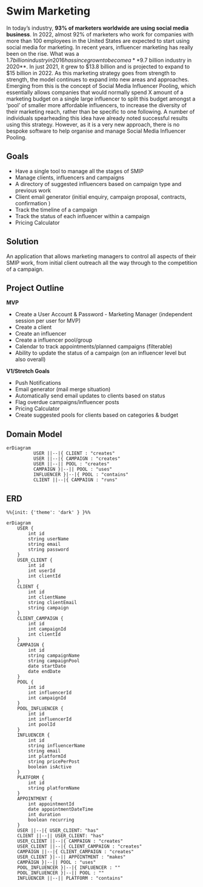# Swim Marketing

In today’s industry, **93% of marketers worldwide are using social media business**. In 2022, almost 92% of marketers who work for companies with more than 100 employees in the United States are expected to start using social media for marketing. In recent years, influencer marketing has really been on the rise. What was a $1.7 billion industry in 2016 has since grown to become a **$9.7 billion industry in 2020**. In just 2021, it grew to $13.8 billion and is projected to expand to $15 billion in 2022. As this marketing strategy goes from strength to strength, the model continues to expand into new areas and approaches. Emerging from this is the concept of Social Media Influencer Pooling, which essentially allows companies that would normally spend X amount of a marketing budget on a single large influencer to split this budget amongst a ‘pool’ of smaller more affordable influencers, to increase the diversity of their marketing reach, rather than be specific to one following. A number of individuals spearheading this idea have already noted successful results using this strategy. However, as it is a very new approach, there is no bespoke software to help organise and manage Social Media Influencer Pooling.


## Goals

 - Have a single tool to manage all the stages of SMIP
 - Manage clients, influencers and campaigns
 - A directory of suggested influencers based on campaign type and previous work
 - Client email generator (initial enquiry, campaign proposal, contracts, confirmation )
 - Track the timeline of a campaign
 - Track the status of each influencer within a campaign
 - Pricing Calculator

## Solution

An application that allows marketing managers to control all aspects of their SMIP work, from initial client outreach all the way through to the competition of a campaign.

## Project Outline

**MVP**

-   Create a User Account & Password - Marketing Manager (independent session per user for MVP)
-   Create a client
-   Create an influencer
-   Create a influencer pool/group
-   Calendar to track appointments/planned campaigns (filterable)
-   Ability to update the status of a campaign (on an influencer level but also overall)

**V1/Stretch Goals**

-   Push Notifications
-   Email generator (mail merge situation)
-   Automatically send email updates to clients based on status
-   Flag overdue campaigns/influencer posts
-   Pricing Calculator
-   Create suggested pools for clients based on categories & budget

## Domain Model

``` mermaid
erDiagram
          USER ||--|{ CLIENT : "creates"
          USER ||--|{ CAMPAIGN : "creates"
          USER ||--|| POOL : "creates"
          CAMPAIGN }|--|| POOL : "uses"
          INFLUENCER }|--|{ POOL : "contains"
          CLIENT ||--|{ CAMPAIGN : "runs"
```

## ERD 
``` mermaid
%%{init: {'theme': 'dark' } }%%

erDiagram
    USER {
        int id
        string userName
        string email
        string password
    }
    USER_CLIENT {
        int id
        int userId
        int clientId
    }
    CLIENT {
        int id
        int clientName
        string clientEmail
        string campaign
    }
    CLIENT_CAMPAIGN {
        int id
        int campaignId
        int clientId
    }
    CAMPAIGN {
        int id
        string campaignName
        string campaignPool
        date startDate
        date endDate
    }
    POOL {
        int id
        int influencerId
        int campaignId
    }
    POOL_INFLUENCER {
        int id
        int influencerId
        int poolId
    }
    INFLUENCER {
        int id
        string influencerName
        string email
        int platformId
        string pricePerPost
        boolean isActive
    }
    PLATFORM {
        int id
        string platformName
    }
    APPOINTMENT {
        int appointmentId
        date appointmentDateTime
        int duration
        boolean recurring
    }
    USER ||--|{ USER_CLIENT: "has"
    CLIENT ||--|| USER_CLIENT: "has"
    USER_CLIENT ||--|{ CAMPAIGN : "creates"
    USER_CLIENT ||--|{ CLIENT_CAMPAIGN : "creates"
    CAMPAIGN ||--|{ CLIENT_CAMPAIGN : "creates"
    USER_CLIENT }|--|| APPOINTMENT : "makes"
    CAMPAIGN }|--|| POOL : "uses"
    POOL_INFLUENCER }|--|{ INFLUENCER : ""
    POOL_INFLUENCER }|--|| POOL : ""
    INFLUENCER ||--|| PLATFORM : "contains"

```
